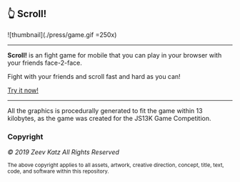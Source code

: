## 👆 Scroll!
![thumbnail](./press/game.gif =250x)
 
---
**Scroll!** is an fight game for mobile that you can play in your browser with your friends face-2-face.

Fight with your friends and scroll fast and hard as you can!

[Try it now!](https://zeevkatz.github.io/scroll)

---
All the graphics is procedurally generated to fit the game within 13 kilobytes, as the game was created for the JS13K Game Competition.

### Copyright

*© 2019 Zeev Katz All Rights Reserved*

<sup>The above copyright applies to all assets, artwork, creative direction, concept, title, text, code, and software within this repository.</sup>
